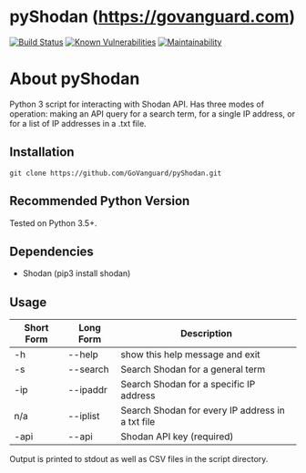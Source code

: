pyShodan (https://govanguard.com)
==
[![Build Status](https://travis-ci.com/GoVanguard/pyShodan.svg?branch=master)](https://travis-ci.com/GoVanguard/pyShodan)
[![Known Vulnerabilities](https://snyk.io/test/github/GoVanguard/pyShodan/badge.svg?targetFile=requirements.txt)](https://snyk.io/test/github/GoVanguard/pyShodan?targetFile=requirements.txt)
[![Maintainability](https://api.codeclimate.com/v1/badges/6b69cfa99c674d04e7a9/maintainability)](https://codeclimate.com/github/GoVanguard/pyShodan/maintainability)

# About pyShodan
Python 3 script for interacting with Shodan API. Has three modes of operation: making an API query for a search term, for a single IP address, or for a list of IP addresses in a .txt file.

## Installation
```
git clone https://github.com/GoVanguard/pyShodan.git
```

## Recommended Python Version
Tested on Python 3.5+.

## Dependencies
* Shodan (pip3 install shodan)

## Usage
Short Form        | Long Form      | Description
----------------- | -------------- |-------------
-h                | --help         | show this help message and exit
-s                | --search       | Search Shodan for a general term
-ip               | --ipaddr       | Search Shodan for a specific IP address
n/a               | --iplist       | Search Shodan for every IP address in a txt file
-api              | --api          | Shodan API key (required)

Output is printed to stdout as well as CSV files in the script directory.
